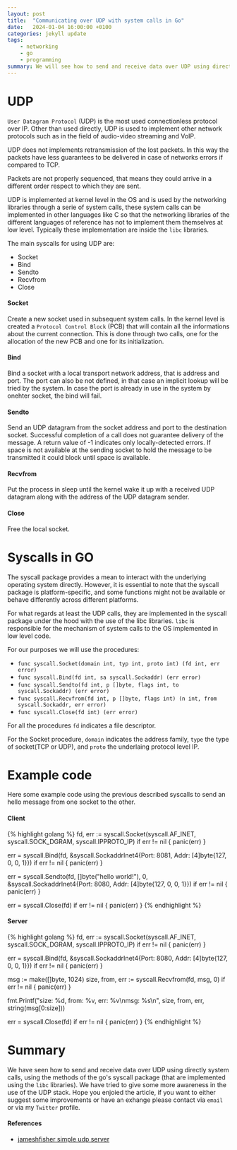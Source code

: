```yaml
---
layout: post
title:  "Communicating over UDP with system calls in Go"
date:   2024-01-04 16:00:00 +0100
categories: jekyll update
tags:
    - networking
    - go
    - programming
summary: We will see how to send and receive data over UDP using directly system calls, using the methods of the go's syscall package, that are implemented using the libc libraries...
---
```


# UDP

`User Datagram Protocol` (UDP) is the most used connectionless protocol over IP. 
Other than used directly, UDP is used to implement other network protocols such as in the field of audio-video streaming and VoIP. 

UDP does not implements retransmission of the lost packets. In this way the packets have less guarantees to be delivered in case of networks errors if compared to TCP.

Packets are not properly sequenced, that means they could arrive in a different order respect to which they are sent.

UDP is implemented at kernel level in the OS and is used by the networking libraries through a serie of system calls, these system calls can be implemented in other languages like C so that the networking libraries of the different languages of reference has not to implement them themselves at low level. Typically these implementation are inside the `libc` libraries.

The main syscalls for using UDP are:

* Socket
* Bind
* Sendto
* Recvfrom
* Close

#### Socket

Create a new socket used in subsequent system calls. 
In the kernel level is created a `Protocol Control Block` (PCB) that will contain all the informations about the current connection.
This is done through two calls, one for the allocation of the new PCB and one for its initialization.

#### Bind

Bind a socket with a local transport network address, that is address and port. 
The port can also be not defined, in that case an implicit lookup will be tried by the system.
In case the port is already in use in the system by onehter socket, the bind will fail.

#### Sendto

Send an UDP datagram from the socket address and port to the destination socket. 
Successful completion of a call does not guarantee delivery of the message. A return value of -1 indicates only locally-detected errors.
If space is not available at the sending socket to hold the message to be transmitted it could block until space is available. 

#### Recvfrom

Put the process in sleep until the kernel wake it up with a received UDP datagram along with the address of the UDP datagram sender.

#### Close

Free the local socket.

# Syscalls in GO

The syscall package provides a mean to interact with the underlying operating system directly.
However, it is essential to note that the syscall package is platform-specific, and some functions might not be available or behave differently across different platforms.

For what regards at least the UDP calls, they are implemented in the syscall package under the hood with the use of the libc libraries.
`libc` is responsible for the mechanism of system calls to the OS implemented in low level code.

For our purposes we will use the procedures:

* `func syscall.Socket(domain int, typ int, proto int) (fd int, err error)`
* `func syscall.Bind(fd int, sa syscall.Sockaddr) (err error)`
* `func syscall.Sendto(fd int, p []byte, flags int, to syscall.Sockaddr) (err error)`
* `func syscall.Recvfrom(fd int, p []byte, flags int) (n int, from syscall.Sockaddr, err error)`
* `func syscall.Close(fd int) (err error)`

For all the procedures `fd` indicates a file descriptor.

For the Socket procedure, `domain` indicates the address family, `type` the type of socket(TCP or UDP), and `proto` the underlaing protocol level IP.

# Example code

Here some example code using the previous described syscalls to send an hello message from one socket to the other.

#### Client

{% highlight golang %}
fd, err := syscall.Socket(syscall.AF_INET, syscall.SOCK_DGRAM, syscall.IPPROTO_IP)
if err != nil {
	panic(err)
}

err = syscall.Bind(fd, &syscall.SockaddrInet4{Port: 8081, Addr: [4]byte{127, 0, 0, 1}})
if err != nil {
	panic(err)
}

err = syscall.Sendto(fd, []byte("hello world!"), 0, &syscall.SockaddrInet4{Port: 8080, Addr: [4]byte{127, 0, 0, 1}})
if err != nil {
	panic(err)
}

err = syscall.Close(fd)
if err != nil {
	panic(err)
}
{% endhighlight %}

#### Server

{% highlight golang %}
fd, err := syscall.Socket(syscall.AF_INET, syscall.SOCK_DGRAM, syscall.IPPROTO_IP)
if err != nil {
	panic(err)
}

err = syscall.Bind(fd, &syscall.SockaddrInet4{Port: 8080, Addr: [4]byte{127, 0, 0, 1}})
if err != nil {
	panic(err)
}

msg := make([]byte, 1024)
size, from, err := syscall.Recvfrom(fd, msg, 0)
if err != nil {
	panic(err)
}

fmt.Printf("size: %d, from: %v, err: %v\nmsg: %s\n", size, from, err, string(msg[0:size]))

err = syscall.Close(fd)
if err != nil {
	panic(err)
}
{% endhighlight %}

# Summary

We have seen how to send and receive data over UDP using directly system calls, using the methods of the go's syscall package (that are implemented using the `libc` libraries).
We have tried to give some more awareness in the use of the UDP stack.
Hope you enjoied the article, if you want to either suggest some improvements or have an exhange please contact via `email` or via my `Twitter` profile. 

#### References
* [jameshfisher simple udp server][jameshfisher-simple-udp-server]

[jameshfisher-simple-udp-server]: https://jameshfisher.com/2016/12/19/simple-udp-server